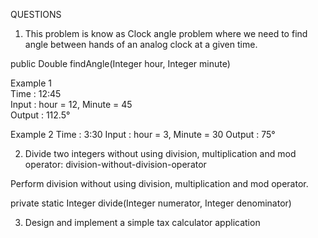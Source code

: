 QUESTIONS

1. This problem is know as Clock angle problem where we need to find angle between hands of an analog clock at a given time.

public Double findAngle(Integer hour, Integer minute)

Example 1	
Time : 12:45	
Input : hour = 12, Minute = 45	
Output : 112.5°	

Example 2
Time : 3:30
Input : hour = 3, Minute = 30
Output : 75°

2.  Divide two integers without using division, multiplication and mod operator: division-without-division-operator

Perform division without using division, multiplication and mod operator.

private static Integer divide(Integer numerator, Integer denominator)

3. Design and implement a simple tax calculator application